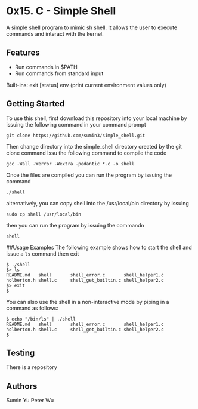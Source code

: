 # 0x15. C - Simple Shell

A simple shell program to mimic sh shell.  It allows the user to execute commands and interact with the kernel.

## Features
* Run commands in $PATH
* Run commands from standard input

Built-ins:
exit [status]
env (print current environment values only)


## Getting Started
To use this shell, first download  this repository into your local machine by issuing the following command in your command prompt
```
git clone https://github.com/sumin3/simple_shell.git
```
Then change directory into the simple\_shell directory created by the git clone command
Issu the following command to compile the code
```
gcc -Wall -Werror -Wextra -pedantic *.c -o shell
```
Once the files are compiled you can run the program by issuing the command
```
./shell
```
alternatively, you can copy shell into the /usr/local/bin directory by issuing
```
sudo cp shell /usr/local/bin
```
then you can run the program by issuing the commandn
```
shell
```
##Usage Examples
The following example shows how to start the shell and issue a ```ls``` command then exit
```
$ ./shell
$> ls
README.md	shell		shell_error.c		shell_helper1.c
holberton.h	shell.c		shell_get_builtin.c	shell_helper2.c
$> exit
$
```
You can also use the shell in a non-interactive mode by piping in a command as follows:
```
$ echo "/bin/ls" | ./shell
README.md	shell		shell_error.c		shell_helper1.c
holberton.h	shell.c		shell_get_builtin.c	shell_helper2.c
$
```

## Testing
There is a repository 
## Authors
Sumin Yu
Peter Wu
